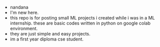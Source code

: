 - nandana
- I'm new here.
- this repo is for posting small ML projects i created while i was in a ML internship. these are basic codes written in python on google colab environment.
- they are just simple and easy projects.
- im a first year diploma cse student.

<!---
nxn0/nxn0 is a ✨ special ✨ repository because its `README.md` (this file) appears on your GitHub profile.
You can click the Preview link to take a look at your changes.
--->
